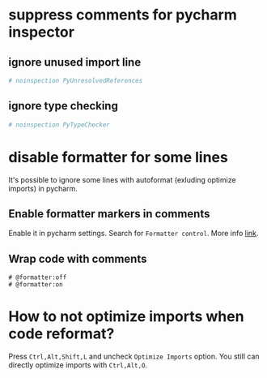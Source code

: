 # suppress comments for pycharm inspector

## ignore unused import line

```py
# noinspection PyUnresolvedReferences
```

## ignore type checking
```py
# noinspection PyTypeChecker
```

# disable formatter for some lines
It's possible to ignore some lines with autoformat (exluding optimize imports) in pycharm.

## Enable formatter markers in comments
Enable it in pycharm settings. Search for `Formatter control`. More info 
[link](https://www.jetbrains.com/help/idea/reformat-and-rearrange-code.html#exclude_file_from_reformat).

## Wrap code with comments
```pydocstring
# @formatter:off
# @formatter:on
```

# How to not optimize imports when code reformat?
Press `Ctrl,Alt,Shift,L` and uncheck `Optimize Imports` option.  You still can directly optimize imports with 
`Ctrl,Alt,O`.

